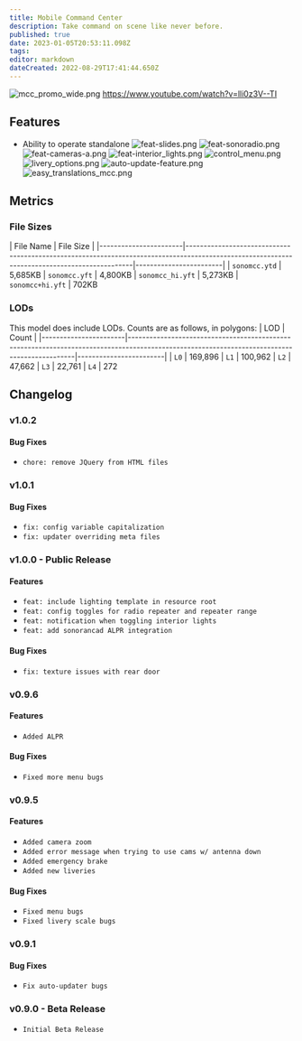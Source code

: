 ```yaml
---
title: Mobile Command Center
description: Take command on scene like never before.
published: true
date: 2023-01-05T20:53:11.098Z
tags: 
editor: markdown
dateCreated: 2022-08-29T17:41:44.650Z
---
```


![mcc_promo_wide.png](/mcc_promo_wide.png)
https://www.youtube.com/watch?v=lli0z3V--TI

## Features 
- Ability to operate standalone
![feat-slides.png](/feat-slides.png)
![feat-sonoradio.png](/feat-sonoradio.png)
![feat-cameras-a.png](/feat-cameras-a.png)
![feat-interior_lights.png](/feat-interior_lights.png)
![control_menu.png](/control_menu.png)
![livery_options.png](/livery_options.png)
![auto-update-feature.png](/speed-camera/auto-update-feature.png)
![easy_translations_mcc.png](/easy_translations_mcc.png)

## Metrics
### File Sizes
| File Name | File Size  |
|-----------------------|---------------------------------------------------------------------------------------------------------------------------------------------|------------------------|
| `sonomcc.ytd` | 5,685KB
| `sonomcc.yft` | 4,800KB
| `sonomcc_hi.yft` | 5,273KB
| `sonomcc+hi.yft` | 702KB

### LODs
This model does include LODs. Counts are as follows, in polygons:
| LOD | Count  |
|-----------------------|---------------------------------------------------------------------------------------------------------------------------------------------|------------------------|
| `L0` | 169,896
| `L1` | 100,962
| `L2` | 47,662
| `L3` | 22,761
| `L4` | 272

## Changelog
### v1.0.2
#### Bug Fixes
- `chore: remove JQuery from HTML files`
### v1.0.1
#### Bug Fixes
- `fix: config variable capitalization`
- `fix: updater overriding meta files`
### v1.0.0 - Public Release
#### Features
- `feat: include lighting template in resource root`
- `feat: config toggles for radio repeater and repeater range`
- `feat: notification when toggling interior lights`
- `feat: add sonorancad ALPR integration`
#### Bug Fixes
- `fix: texture issues with rear door`
### v0.9.6
#### Features 
- `Added ALPR`
#### Bug Fixes
- `Fixed more menu bugs`
### v0.9.5 
#### Features
- `Added camera zoom`
- `Added error message when trying to use cams w/ antenna down`
- `Added emergency brake`
- `Added new liveries`
#### Bug Fixes
- `Fixed menu bugs`
- `Fixed livery scale bugs`
### v0.9.1
#### Bug Fixes
- `Fix auto-updater bugs`
### v0.9.0 - Beta Release
- `Initial Beta Release`